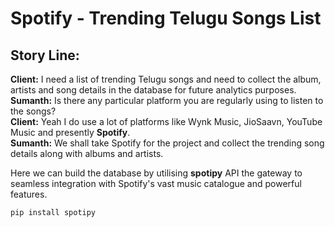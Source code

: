# Spotify - Trending Telugu Songs List
## Story Line:
**Client:** I need a list of trending Telugu songs and need to collect the album, artists and song details in the database for future analytics purposes.
<br>**Sumanth:** Is there any particular platform you are regularly using to listen to the songs?
<br> **Client:** Yeah I do use a lot of platforms like Wynk Music, JioSaavn, YouTube Music and presently **Spotify**.
<br> **Sumanth:** We shall take Spotify for the project and collect the trending song details along with albums and artists.

Here we can build the database by utilising **spotipy** API the gateway to seamless integration with Spotify's vast music catalogue and powerful features. 

```
pip install spotipy
```
